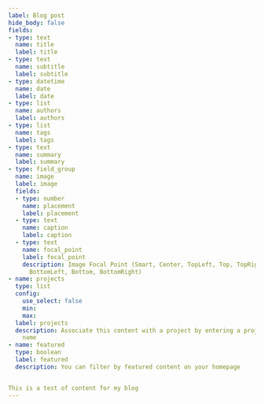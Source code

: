 ```yaml
---
label: Blog post
hide_body: false
fields:
- type: text
  name: title
  label: title
- type: text
  name: subtitle
  label: subtitle
- type: datetime
  name: date
  label: date
- type: list
  name: authors
  label: authors
- type: list
  name: tags
  label: tags
- type: text
  name: summary
  label: summary
- type: field_group
  name: image
  label: image
  fields:
  - type: number
    name: placement
    label: placement
  - type: text
    name: caption
    label: caption
  - type: text
    name: focal_point
    label: focal_point
    description: Image Focal Point (Smart, Center, TopLeft, Top, TopRight, Left, Right,
      BottomLeft, Bottom, BottomRight)
- name: projects
  type: list
  config:
    use_select: false
    min: 
    max: 
  label: projects
  description: Associate this content with a project by entering a project folder
    name
- name: featured
  type: boolean
  label: featured
  description: You can filter by featured content on your homepage


This is a test of content for my blog
---
```

